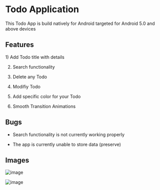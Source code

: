 <h1>Todo Application</h1>

This Todo App is build natively for Android targeted for Android 5.0 and above devices

<h2>Features</h2>
1) Add Todo title with details

2) Search functionality

3) Delete any Todo

4) Modifiy Todo

5) Add specific color for your Todo

6) Smooth Transition Animations

<h2>Bugs</h2>

* Search functionality is not currently working properly

* The app is currently unable to store data (preserve)

<h2>Images</h2>

![image](https://user-images.githubusercontent.com/66197508/133608979-8cf5f7b7-8113-49a5-a7bb-5e94544c2467.png)

![image](https://user-images.githubusercontent.com/66197508/133608202-2c317eb5-ae27-4283-9f6c-374784b113b1.png)
